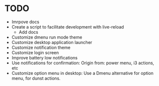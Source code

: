 # TODO

- Imrpove docs
- Create a script to facilitate development with live-reload
  - Add docs
- Customize dmenu run mode theme
- Customize desktop application launcher
- Customize notification theme
- Customize login screen
- Improve battery low notifications
- Use notifications for confirmation: Origin from: power menu, i3 actions, etc
- Customize option menu in desktop: Use a Dmenu alternative for option menu, for dunst actions.

